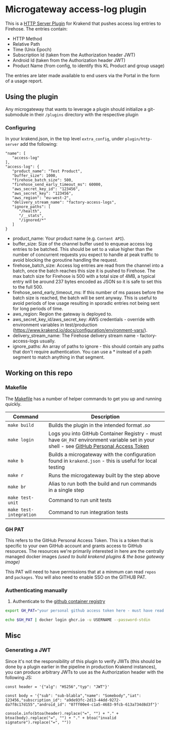 # Microgateway access-log plugin

This is a [HTTP Server Plugin](https://www.krakend.io/docs/extending/http-server-plugins/) for Krakend that pushes access log entries to Firehose.  The entries contain:

 - HTTP Method
 - Relative Path
 - Time (Unix Epoch)
 - Subscription Id (taken from the Authorization header JWT)
 - Android Id (taken from the Authorization header JWT)
 - Product Name (from config, to identify this KL Product and group usage)

The entries are later made available to end users via the Portal in the form of a usage report.

## Using the plugin

Any microgateway that wants to leverage a plugin should initialize a git-submodule in their `/plugins` directory with the respective plugin

### Configuring

In your krakend.json, in the top level `extra_config`, under `plugin/http-server` add the following:

```
"name": [
   "access-log"
],
"access-log": {
   "product_name": "Test Product",
   "buffer_size": 1000,
   "firehose_batch_size": 500,
   "firehose_send_early_timeout_ms": 60000,
   "aws_secret_key_id": "123456",
   "aws_secret_key": "123456",
   "aws_region": "eu-west-2",
   "delivery_stream_name": "factory-access-logs",
   "ignore_paths": [
      "/health",
      "/__stats",
      "/ignored/*"
   ]
}
```

 - product_name: Your product name (e.g. `Content API`).
 - buffer_size: Size of the channel buffer used to enqueue access log entries to be batched.  This should be set to a value higher than the number of concurrent requests you expect to handle at peak traffic to avoid blocking the goroutine handling the request.
 - firehose_batch_size: Access log entries are read from the channel into a batch, once the batch reaches this size it is pushed to Firehose.  The max batch size for Firehose is 500 with a total size of 4MB, a typical entry will be around 237 bytes encoded as JSON so it is safe to set this to the full 500. 
 - firehose_send_early_timeout_ms: If this number of ms passes before the batch size is reached, the batch will be sent anyway.  This is useful to avoid periods of low usage resulting in sporadic entries not being sent for long periods of time.
 - aws_region: Region the gateway is deployed to.
 - aws_secret_key_id/aws_secret_key: AWS credentials - override with environment variables in test/production (https://www.krakend.io/docs/configuration/environment-vars/).
 - delivery_stream_name: The Firehose delivery stream name - factory-access-logs usually.
 - ignore_paths: An array of paths to ignore - this should contain any paths that don't require authentication.  You can use a * instead of a path segment to match anything in that segment.

## Working on this repo

### Makefile

The [Makefile](Makefile) has a number of helper commands to get you up and running quickly.

| Command                 | Description                                                                                                                                       |
|-------------------------|---------------------------------------------------------------------------------------------------------------------------------------------------| 
| `make build`            | Builds the plugin in the intended format _<name>.so_                                                                                              |
| `make login`            | Logs you into GitHub Container Registry - must have `GH_PAT` environment variable set in your shell - see [GitHub Personal Access Token](#GH-PAT) |
| `make b`                | Builds a microgateway with the configuration found in `krakend.json` - this is useful for local testing                                           |
| `make r`                | Runs the microgateway built by the step above                                                                                                     |
| `make br`               | Alias to run both the build and run commands in a single step                                                                                     |
| `make test-unit`        | Command to run unit tests                                                                                                                         |
| `make test-integration` | Command to run integration tests                                                                                                                  |

### GH PAT

This refers to the GitHub Personal Access Token. This is a token that is specific to your own GitHub account and grants
access to GitHub resources. The resources we're primarily interested in here are the centrally managed docker images _(used to build krakend plugins & the base gateway image)_

This PAT will need to have permissions that at a minmum can read `repos` and `packages`. You will also need to enable SSO on the GITHUB PAT.

### Authenticating manually

1. Authenticate to the [github container registry](https://docs.github.com/en/packages/working-with-a-github-packages-registry/working-with-the-container-registry#authenticating-to-the-container-registry)

```sh
export GH_PAT="your personal github access token here - must have read packages scope at a minimum"

echo $GH_PAT | docker login ghcr.io -u USERNAME --password-stdin
```

## Misc

### Generating a JWT

Since it's not the responsibility of this plugin to verify JWTs (this should be done by a plugin earlier in the pipeline in production Krakend instances), 
you can produce arbitrary JWTs to use as the Authorization header with the following JS:

```
const header = '{"alg": "HS256","typ": "JWT"}'

const body = '{"sub": "sub-blabla","name": "Somebody","iat": 123456,"subscription_id": "a9de93fc-2d13-44dd-9272-da7f8c17d155","android_id": "07ff00e4-c1a5-4683-9fcb-613a734d8d3f"}'

console.info(btoa(header).replace("=", "") + "." + btoa(body).replace("=", "") + "." + btoa("invalid signature").replace("=", ""))
```
